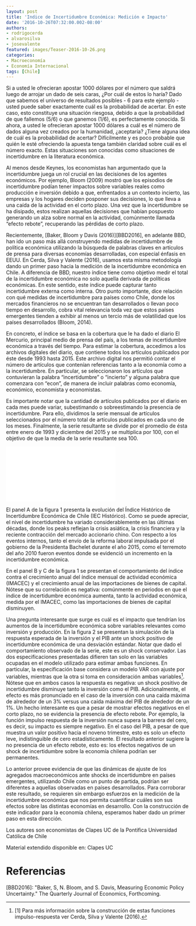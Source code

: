 ```yaml
---
layout: post
title: 'Indice de Incertidumbre Económica: Medición e Impacto'
date: '2016-10-26T07:32:00.002-08:00'
authors:
- rodrigocerda
- alvarosilva
- josevalente
featured: images/Teaser-2016-10-26.png
categories:
- Macroeconomía
- Economía Internacional
tags: [Chile]
---
```

Si a usted le ofrecieran apostar 1000 dólares por el número que saldrá luego de arrojar un dado de seis caras, ¿Por cuál de estos lo haría? Dado que sabemos el universo de resultados posibles - 6 para este ejemplo - usted puede saber exactamente cuál es la probabilidad de acertar. En este caso, esto constituye una situación riesgosa, debido a que la probabilidad de que fallemos (5/6) o que ganemos (1/6), es perfectamente conocida. Si ahora, a usted le ofrecieran apostar 1000 dólares a cuál es el número de dados alguna vez creados por la humanidad, ¿aceptaría? ¿Tiene alguna idea de cuál es la probabilidad de acertar? Difícilmente y es poco probable que quién le esté ofreciendo la apuesta tenga también claridad sobre cuál es el número exacto. Estas situaciones son conocidas como situaciones de incertidumbre en la literatura económica.

Al menos desde Keynes, los economistas han argumentado que la incertidumbre juega un rol crucial en las decisiones de los agentes económicos. Por ejemplo, Bloom (2009) mostró que los episodios de incertidumbre podían tener impactos sobre variables reales como producción e inversión debido a que, enfrentados a un contexto incierto, las empresas y los hogares deciden posponer sus decisiones, lo que lleva a una caída de la actividad en el corto plazo. Una vez que la incertidumbre se ha disipado, estos realizan aquellas decisiones que habían pospuesto generando un alza sobre normal en la actividad, comúnmente llamada “efecto rebote”, recuperando las pérdidas de corto plazo.

Recientemente, [Baker, Bloom y Davis (2016)][BBD2016], en adelante BBD, han ido un paso más allá construyendo medidas de incertidumbre de política económica utilizando la búsqueda de palabras claves en artículos de prensa para diversas economías desarrolladas, con especial énfasis en EEUU. En Cerda, Silva y Valente (2016), usamos esta misma metodología dando un primer paso hacia la medición de la incertidumbre económica en Chile. A diferencia de BBD, nuestro índice tiene como objetivo medir el total de la incertidumbre económica no solo aquella derivada de políticas económicas. En este sentido, este índice puede capturar tanto incertidumbre externa como interna. Otro punto importante, dice relación con qué medidas de incertidumbre para países como Chile, donde los mercados financieros no se encuentran tan desarrollados o llevan poco tiempo en desarrollo, cobra vital relevancia toda vez que estos países emergentes tienden a exhibir al menos un tercio más de volatilidad que los países desarrollados (Bloom, 2014).

En concreto, el índice se basa en la cobertura que le ha dado el diario El Mercurio, principal medio de prensa del país, a los temas de incertidumbre económica a través del tiempo. Para estimar la cobertura, accedimos a los archivos digitales del diario, que contiene todos los artículos publicados por éste desde 1993 hasta 2015. Este archivo digital nos permitió contar el número de artículos que contenían referencias tanto a la economía como a la incertidumbre. En particular, se seleccionaron los artículos que contuvieran la palabra “incertidumbre” o “incierto” y alguna palabra que comenzara con “econ”, de manera de incluir palabras como economía, económico, economista y economistas.

Es importante notar que la cantidad de artículos publicados por el diario en cada mes puede variar, subestimando o sobreestimando la presencia de incertidumbre. Para ello, dividimos la serie mensual de artículos seleccionados por el número total de artículos publicados en cada uno de los meses. Finalmente, la serie resultante se divide por el promedio de ésta entre enero de 1993 y diciembre del 2015 y se multiplica por 100, con el objetivo de que la media de la serie resultante sea 100.

<div class="frame-container">
<iframe frameborder="0" scrolling="no" src="//plot.ly/~faro/109.embed"></iframe>
</div>

El panel A de la figura 1 presenta la evolución del Índice Histórico de Incertidumbre Económica de Chile (IEC Histórico). Como se puede apreciar, el nivel de incertidumbre ha variado considerablemente en las últimas décadas, donde los peaks reflejan la crisis asiática, la crisis financiera y la reciente contracción del mercado accionario chino. Con respecto a los eventos internos, tanto el envío de la reforma laboral impulsada por el gobierno de la Presidenta Bachelet durante el año 2015, como el terremoto del año 2010 fueron eventos donde se evidenció un incremento en la incertidumbre económica.

En el panel B y C de la figura 1 se presentan el comportamiento del índice contra el crecimiento anual del índice mensual de actividad económica (IMACEC) y el crecimiento anual de las importaciones de bienes de capital. Nótese que su correlación es negativa: comúnmente en periodos en que el índice de incertidumbre económica aumenta, tanto la actividad económica, medida por el IMACEC, como las importaciones de bienes de capital disminuyen.

Una pregunta interesante que surge es cuál es el impacto que tendrían los aumentos de la incertidumbre económica sobre variables relevantes como inversión y producción. En la figura 2 se presentan la simulación de la respuesta esperada de la inversión y el PIB ante un shock positivo de incertidumbre económica de una desviación estándar. Notar que dado el comportamiento observado de la serie, este es un shock conservador. Las dos especificaciones presentadas difieren tan solo en las variables ocupadas en el modelo utilizado para estimar ambas funciones. En particular, la especificación base considera un modelo VAR con ajuste por variables, mientras que la otra si toma en consideración ambas variables[^1]. Nótese que en ambos casos la respuesta es negativa: un shock positivo de incertidumbre disminuye tanto la inversión como el PIB. Adicionalmente, el efecto es más pronunciado en el caso de la inversión con una caída máxima de alrededor de un 3% versus una caída máxima del PIB de alrededor de un 1%. Un hecho interesante es que a pesar de mostrar efectos negativos en el corto plazo, no se evidencia la presencia de efecto rebote. Por ejemplo, la función impulso respuesta de la inversión nunca supera la barrera del cero, es decir, su impacto es siempre negativo. En el caso del PIB, a pesar de que muestra un valor positivo hacia el noveno trimestre, esto es solo un efecto leve, indistinguible de cero estadísticamente. El resultado anterior sugiere la no presencia de un efecto rebote, esto es: los efectos negativos de un shock de incertidumbre sobre la economía chilena podrían ser permanentes.

Lo anterior provee evidencia de que las dinámicas de ajuste de los agregados macroeconómicos ante shocks de incertidumbre en países emergentes, utilizando Chile como un punto de partida, podrían ser diferentes a aquellas observadas en países desarrollados. Para corroborar este resultado, se requieren sin embargo esfuerzos en la medición de la incertidumbre económica que nos permita cuantificar cuáles son sus efectos sobre las distintas economías en desarrollo. Con la construcción de este indicador para la economía chilena, esperamos haber dado un primer paso en esta dirección.

Los autores son economistas de Clapes UC de la Pontifica Universidad Católica de Chile

Material extendido disponible en: Clapes UC

# Referencias



[BBD2016]: "Baker, S, N. Bloom, and S. Davis, Measuring Economic Policy Uncertainty." The Quarterly Journal of Economics, Forthcoming.

[^1]: [1] Para más información sobre la construcción de estas funciones impulso-respuesta ver Cerda, Silva y Valente (2016).
